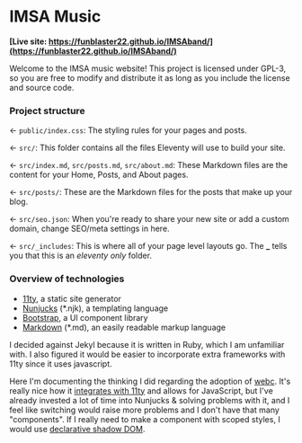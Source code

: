 # IMSA Music

**[Live site: https://funblaster22.github.io/IMSAband/](https://funblaster22.github.io/IMSAband/)**

Welcome to the IMSA music website! This project is licensed under GPL-3, so you are free to modify and distribute it
as long as you include the license and source code.

### Project structure

← `public/index.css`: The styling rules for your pages and posts.

← `src/`: This folder contains all the files Eleventy will use to build your site.

← `src/index.md`, `src/posts.md`, `src/about.md`: These Markdown files are the content for your Home, Posts, and About pages.

← `src/posts/`: These are the Markdown files for the posts that make up your blog.

← `src/seo.json`: When you're ready to share your new site or add a custom domain, change SEO/meta settings in here.

← `src/_includes`: This is where all of your page level layouts go. The **\_** tells you that this is an _eleventy only_ folder.


### Overview of technologies
- [11ty](https://www.11ty.dev/), a static site generator
- [Nunjucks](https://mozilla.github.io/nunjucks/templating.html) (*.njk), a templating language
- [Bootstrap](https://getbootstrap.com/docs/), a UI component library
- [Markdown](https://www.markdownguide.org/basic-syntax/) (*.md), an easily readable markup language

I decided against Jekyl because it is written in Ruby, which I am unfamiliar with.
I also figured it would be easier to incorporate extra frameworks with 11ty since it uses javascript.

Here I'm documenting the thinking I did regarding the adoption of [webc](https://github.com/11ty/webc). It's really nice how it [integrates with 11ty](https://www.11ty.dev/docs/languages/webc/) and allows for JavaScript, but I've already invested a lot of time into Nunjucks & solving problems with it, and I feel like switching would raise more problems and I don't have that many "components". If I really need to make a component with scoped styles, I would use [declarative shadow DOM](https://web.dev/declarative-shadow-dom/).
